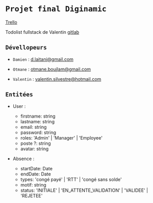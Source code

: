 # `Projet final Diginamic`

[Trello](https://trello.com/b/n3ftyVDE/projet-final)

Todolist fullstack de Valentin [gitlab](https://gitlab.com/ValentinSILVESTRE/diginamic/-/tree/master/courses/fullstack/todolist)

## `Dévellopeurs`

-   `Damien` : d.laitani@gmail.com

-   `Otmane` : otmane.boujlam@gmail.com

-   `Valentin` : valentin.silvestre@hotmail.com

## `Entitées`

-   User :

    -   firstname: string
    -   lastname: string
    -   email: string
    -   password: string
    -   roles: 'Admin' | 'Manager' | 'Employee'
    -   poste ?: string
    -   avatar: string

-   Absence :
    -   startDate: Date
    -   endDate: Date
    -   types: 'congé payé' | 'RTT' | 'congé sans solde'
    -   motif: string
    -   status: 'INITIALE' | 'EN_ATTENTE_VALIDATION' | 'VALIDEE' | 'REJETEE'
